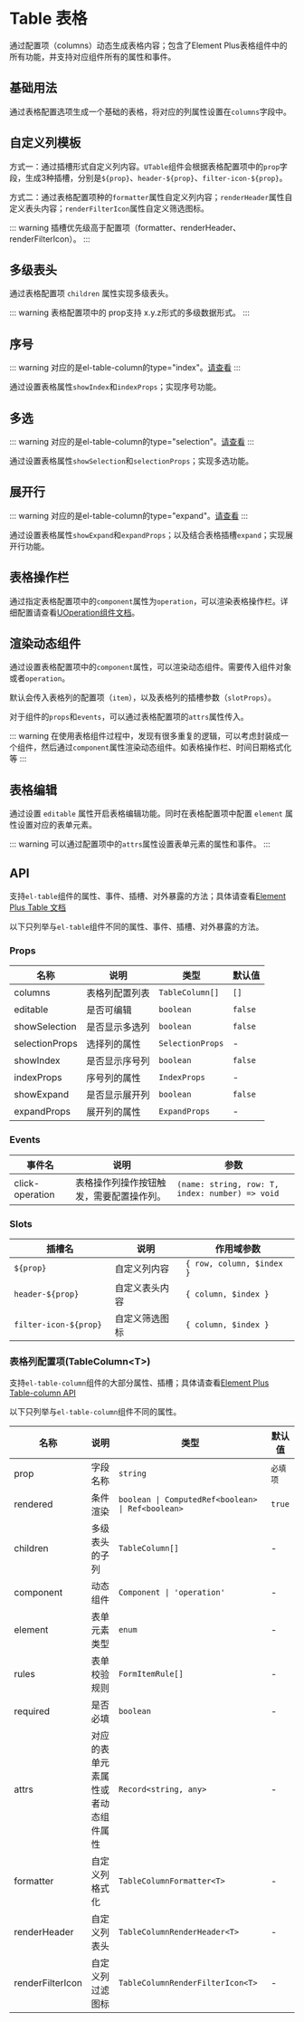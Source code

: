 <!-- <script setup>
import TypePopover from '../.vitepress/plugins/TypePopover.vue'
</script> -->

# Table 表格

通过配置项（columns）动态生成表格内容；包含了Element Plus表格组件中的所有功能，并支持对应组件所有的属性和事件。

## 基础用法

通过表格配置选项生成一个基础的表格，将对应的列属性设置在`columns`字段中。

<preview  path="../demo/table/basic.vue"></preview>

## 自定义列模板

方式一：通过插槽形式自定义列内容。`UTable`组件会根据表格配置项中的`prop`字段，生成3种插槽，分别是`${prop}`、`header-${prop}`、`filter-icon-${prop}`。

方式二：通过表格配置项种的`formatter`属性自定义列内容；`renderHeader`属性自定义表头内容；`renderFilterIcon`属性自定义筛选图标。

::: warning
插槽优先级高于配置项（formatter、renderHeader、renderFilterIcon）。
:::

<preview  path="../demo/table/slot.vue"></preview>

## 多级表头

通过表格配置项 `children` 属性实现多级表头。

::: warning
表格配置项中的 prop支持 x.y.z形式的多级数据形式。
:::

<preview  path="../demo/table/grouping.vue"></preview>

## 序号

::: warning
对应的是el-table-column的type="index"。[请查看](https://element-plus.org/zh-CN/component/table.html#%E5%8D%95%E9%80%89)
:::

通过设置表格属性`showIndex`和`indexProps`；实现序号功能。

<preview  path="../demo/table/index.vue"></preview>

## 多选

::: warning
对应的是el-table-column的type="selection"。[请查看](https://plus-pro-components.com/components/table.html#%E5%A4%9A%E9%80%89)
:::

通过设置表格属性`showSelection`和`selectionProps`；实现多选功能。

<preview  path="../demo/table/selection.vue"></preview>

## 展开行

::: warning
对应的是el-table-column的type="expand"。[请查看](https://element-plus.org/zh-CN/component/table.html#%E5%B1%95%E5%BC%80%E8%A1%8C)
:::

通过设置表格属性`showExpand`和`expandProps`；以及结合表格插槽`expand`；实现展开行功能。

<preview  path="../demo/table/expand.vue"></preview>

## 表格操作栏

通过指定表格配置项中的`component`属性为`operation`，可以渲染表格操作栏。详细配置请查看[UOperation组件文档](../components/operation.md)。

<preview  path="../demo/operation/basic.vue"></preview>

## 渲染动态组件

通过设置表格配置项中的`component`属性，可以渲染动态组件。需要传入组件对象或者`operation`。

默认会传入表格列的配置项（`item`），以及表格列的插槽参数（`slotProps`）。

对于组件的`props`和`events`，可以通过表格配置项的`attrs`属性传入。

::: warning
在使用表格组件过程中，发现有很多重复的逻辑，可以考虑封装成一个组件，然后通过`component`属性渲染动态组件。如表格操作栏、时间日期格式化等
:::

<preview  path="../demo/table/component.vue"></preview>

## 表格编辑

通过设置 `editable` 属性开启表格编辑功能。同时在表格配置项中配置 `element` 属性设置对应的表单元素。

::: warning
可以通过配置项中的`attrs`属性设置表单元素的属性和事件。
:::

<preview  path="../demo/table/edit.vue"></preview>

## API

支持`el-table`组件的属性、事件、插槽、对外暴露的方法；具体请查看[Element Plus Table 文档](https://element-plus.org/zh-CN/component/table.html)

以下只列举与`el-table`组件不同的属性、事件、插槽、对外暴露的方法。

### Props

| 名称           | 说明           | 类型                                                       | 默认值  |
| -------------- | -------------- | ---------------------------------------------------------- | ------- |
| columns        | 表格列配置列表 | `TableColumn[]`                                            | `[]`    |
| editable       | 是否可编辑     | `boolean`                                                  | `false` |
| showSelection  | 是否显示多选列 | `boolean`                                                  | `false` |
| selectionProps | 选择列的属性   | `SelectionProps` <TypePopover typeName="SelectionProps" /> | -       |
| showIndex      | 是否显示序号列 | `boolean`                                                  | `false` |
| indexProps     | 序号列的属性   | `IndexProps` <TypePopover typeName="IndexProps" />         | -       |
| showExpand     | 是否显示展开列 | `boolean`                                                  | `false` |
| expandProps    | 展开列的属性   | `ExpandProps` <TypePopover typeName="ExpandProps" />       | -       |

### Events

| 事件名          | 说明                                     | 参数                                            |
| --------------- | ---------------------------------------- | ----------------------------------------------- |
| click-operation | 表格操作列操作按钮触发，需要配置操作列。 | `(name: string, row: T, index: number) => void` |

### Slots

| 插槽名                 | 说明           | 作用域参数                |
| ---------------------- | -------------- | ------------------------- |
| `${prop} `             | 自定义列内容   | `{ row, column, $index }` |
| `header-${prop}`       | 自定义表头内容 | `{ column, $index }`      |
| `filter-icon-${prop} ` | 自定义筛选图标 | `{ column, $index }`      |

### 表格列配置项(TableColumn\<T\>)

支持`el-table-column`组件的大部分属性、插槽；具体请查看[Element Plus Table-column API](https://element-plus.org/zh-CN/component/table.html#table-column-api)

以下只列举与`el-table-column`组件不同的属性。

| 名称             | 说明                               | 类型                                                                                   | 默认值   |
| ---------------- | ---------------------------------- | -------------------------------------------------------------------------------------- | -------- |
| prop             | 字段名称                           | `string`                                                                               | `必填项` |
| rendered         | 条件渲染                           | `boolean \| ComputedRef<boolean> \| Ref<boolean>`                                      | `true`   |
| children         | 多级表头的子列                     | `TableColumn[]`                                                                        | -        |
| component        | 动态组件                           | `Component \| 'operation'`                                                             | -        |
| element          | 表单元素类型                       | `enum` <TypePopover typeName="TableColumnElement" />                                   | -        |
| rules            | 表单校验规则                       | `FormItemRule[]`                                                                       | -        |
| required         | 是否必填                           | `boolean`                                                                              | -        |
| attrs            | 对应的表单元素属性或者动态组件属性 | `Record<string, any>`                                                                  | -        |
| formatter        | 自定义列格式化                     | `TableColumnFormatter<T>`<TypePopover typeName="TableColumnFormatter" />               | -        |
| renderHeader     | 自定义列表头                       | `TableColumnRenderHeader<T>`<TypePopover typeName="TableColumnRenderHeader" />         | -        |
| renderFilterIcon | 自定义列过滤图标                   | `TableColumnRenderFilterIcon<T>`<TypePopover typeName="TableColumnRenderFilterIcon" /> | -        |
